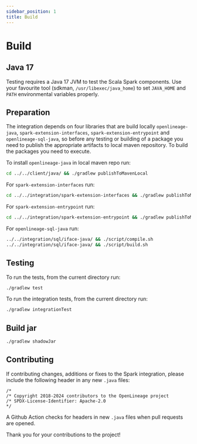 ```yaml
---
sidebar_position: 1
title: Build
---
```


# Build

## Java 17

Testing requires a Java 17 JVM to test the Scala Spark components.
Use your favourite tool (sdkman, `/usr/libexec/java_home`) to set `JAVA_HOME` and `PATH` environmental variables properly.

## Preparation

The integration depends on four libraries that are build locally `openlineage-java`, `spark-extension-interfaces`, `spark-extension-entrypoint` and `openlineage-sql-java`,
so before any testing or building of a package you need to publish the appropriate artifacts to local maven repository.
To build the packages you need to execute.

To install `openlineage-java` in local maven repo run:
```sh
cd ../../client/java/ && ./gradlew publishToMavenLocal
```

For `spark-extension-interfaces` run:
```sh
cd ../../integration/spark-extension-interfaces && ./gradlew publishToMavenLocal
```

For `spark-extension-entrypoint` run:
```sh
cd ../../integration/spark-extension-entrypoint && ./gradlew publishToMavenLocal
```

For `openlineage-sql-java` run:

```sh
../../integration/sql/iface-java/ && ./script/compile.sh
../../integration/sql/iface-java/ && ./script/build.sh
```

## Testing

To run the tests, from the current directory run:

```sh
./gradlew test
```

To run the integration tests, from the current directory run:

```sh
./gradlew integrationTest
```

## Build jar

```sh
./gradlew shadowJar
```

## Contributing

If contributing changes, additions or fixes to the Spark integration, please include the following header in any new `.java` files:

```
/* 
/* Copyright 2018-2024 contributors to the OpenLineage project
/* SPDX-License-Identifier: Apache-2.0 
*/
```

A Github Action checks for headers in new `.java` files when pull requests are opened.

Thank you for your contributions to the project!